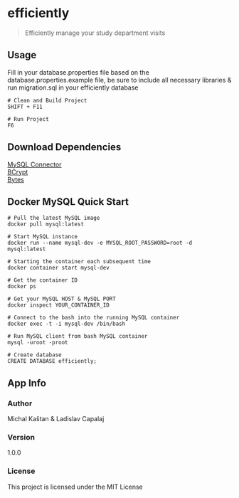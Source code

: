 # efficiently

> Efficiently manage your study department visits

## Usage

Fill in your database.properties file based on the database.properties.example file, be sure to include all necessary libraries & run migration.sql in your efficiently database

```
# Clean and Build Project
SHIFT + F11

# Run Project
F6
```

## Download Dependencies

[MySQL Connector](https://dev.mysql.com/downloads/connector/j/)  
[BCrypt](https://github.com/patrickfav/bcrypt/releases/tag/v0.9.0)  
[Bytes](https://github.com/patrickfav/bytes-java/releases/tag/v1.4.0)  

## Docker MySQL Quick Start

```
# Pull the latest MySQL image
docker pull mysql:latest

# Start MySQL instance
docker run --name mysql-dev -e MYSQL_ROOT_PASSWORD=root -d mysql:latest

# Starting the container each subsequent time
docker container start mysql-dev

# Get the container ID
docker ps

# Get your MySQL HOST & MySQL PORT
docker inspect YOUR_CONTAINER_ID

# Connect to the bash into the running MySQL container
docker exec -t -i mysql-dev /bin/bash

# Run MySQL client from bash MySQL container
mysql -uroot -proot

# Create database
CREATE DATABASE efficiently;
```

## App Info

### Author

Michal Kaštan & Ladislav Capalaj

### Version

1.0.0

### License

This project is licensed under the MIT License
